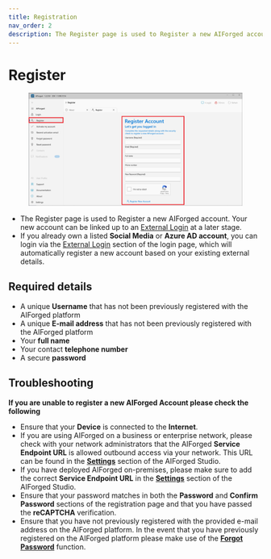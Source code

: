 ```yaml
---
title: Registration
nav_order: 2
description: The Register page is used to Register a new AIForged account.
---
```


# Register

<figure><img src=".gitbook/assets/image (77) (1).png" alt=""><figcaption></figcaption></figure>

* The Register page is used to Register a new AIForged account. Your new account can be linked up to an [External Login](login.md) at a later stage.
* If you already own a listed **Social Media** or **Azure AD account**, you can login via the [External Login](login.md) section of the login page, which will automatically register a new account based on your existing external details.

## Required details

* A unique **Username** that has not been previously registered with the AIForged platform
* A unique **E-mail address** that has not been previously registered with the AIForged platform
* Your **full name**
* Your contact **telephone number**
* A secure **password**

## Troubleshooting

**If you are unable to register a new AIForged Account please check the following**

* Ensure that your **Device** is connected to the **Internet**.
* If you are using AIForged on a business or enterprise network, please check with your network administrators that the AIForged **Service Endpoint URL** is allowed outbound access via your network. This URL can be found in the [**Settings**](settings.md) section of the AIForged Studio.
* If you have deployed AIForged on-premises, please make sure to add the correct **Service Endpoint URL** in the [**Settings**](settings.md) section of the AIForged Studio.
* Ensure that your password matches in both the **Password** and **Confirm Password** sections of the registration page and that you have passed the **reCAPTCHA** verification.
* Ensure that you have not previously registered with the provided e-mail address on the AIForged platform. In the event that you have previously registered on the AIForged platform please make use of the [**Forgot Password**](forgot-password.md) function.
